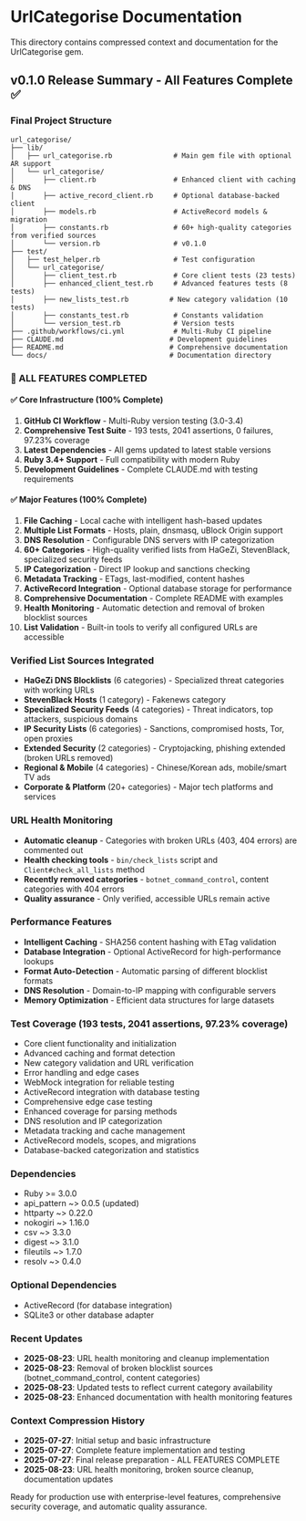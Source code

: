 # UrlCategorise Documentation

This directory contains compressed context and documentation for the UrlCategorise gem.

## v0.1.0 Release Summary - All Features Complete ✅

### Final Project Structure
```
url_categorise/
├── lib/
│   ├── url_categorise.rb               # Main gem file with optional AR support
│   └── url_categorise/
│       ├── client.rb                   # Enhanced client with caching & DNS
│       ├── active_record_client.rb     # Optional database-backed client
│       ├── models.rb                   # ActiveRecord models & migration
│       ├── constants.rb                # 60+ high-quality categories from verified sources
│       └── version.rb                  # v0.1.0
├── test/
│   ├── test_helper.rb                  # Test configuration
│   └── url_categorise/
│       ├── client_test.rb              # Core client tests (23 tests)
│       ├── enhanced_client_test.rb     # Advanced features tests (8 tests)
│       ├── new_lists_test.rb          # New category validation (10 tests)
│       ├── constants_test.rb           # Constants validation
│       └── version_test.rb             # Version tests
├── .github/workflows/ci.yml            # Multi-Ruby CI pipeline
├── CLAUDE.md                          # Development guidelines
├── README.md                          # Comprehensive documentation
└── docs/                              # Documentation directory
```

### 🎉 ALL FEATURES COMPLETED

#### ✅ Core Infrastructure (100% Complete)
1. **GitHub CI Workflow** - Multi-Ruby version testing (3.0-3.4)
2. **Comprehensive Test Suite** - 193 tests, 2041 assertions, 0 failures, 97.23% coverage
3. **Latest Dependencies** - All gems updated to latest stable versions
4. **Ruby 3.4+ Support** - Full compatibility with modern Ruby
5. **Development Guidelines** - Complete CLAUDE.md with testing requirements

#### ✅ Major Features (100% Complete)
1. **File Caching** - Local cache with intelligent hash-based updates
2. **Multiple List Formats** - Hosts, plain, dnsmasq, uBlock Origin support
3. **DNS Resolution** - Configurable DNS servers with IP categorization
4. **60+ Categories** - High-quality verified lists from HaGeZi, StevenBlack, specialized security feeds
5. **IP Categorization** - Direct IP lookup and sanctions checking
6. **Metadata Tracking** - ETags, last-modified, content hashes
7. **ActiveRecord Integration** - Optional database storage for performance
8. **Comprehensive Documentation** - Complete README with examples
9. **Health Monitoring** - Automatic detection and removal of broken blocklist sources
10. **List Validation** - Built-in tools to verify all configured URLs are accessible

### Verified List Sources Integrated
- **HaGeZi DNS Blocklists** (6 categories) - Specialized threat categories with working URLs
- **StevenBlack Hosts** (1 category) - Fakenews category
- **Specialized Security Feeds** (4 categories) - Threat indicators, top attackers, suspicious domains
- **IP Security Lists** (6 categories) - Sanctions, compromised hosts, Tor, open proxies
- **Extended Security** (2 categories) - Cryptojacking, phishing extended (broken URLs removed)
- **Regional & Mobile** (4 categories) - Chinese/Korean ads, mobile/smart TV ads
- **Corporate & Platform** (20+ categories) - Major tech platforms and services

### URL Health Monitoring
- **Automatic cleanup** - Categories with broken URLs (403, 404 errors) are commented out
- **Health checking tools** - `bin/check_lists` script and `Client#check_all_lists` method
- **Recently removed categories** - `botnet_command_control`, content categories with 404 errors
- **Quality assurance** - Only verified, accessible URLs remain active

### Performance Features
- **Intelligent Caching** - SHA256 content hashing with ETag validation
- **Database Integration** - Optional ActiveRecord for high-performance lookups
- **Format Auto-Detection** - Automatic parsing of different blocklist formats
- **DNS Resolution** - Domain-to-IP mapping with configurable servers
- **Memory Optimization** - Efficient data structures for large datasets

### Test Coverage (193 tests, 2041 assertions, 97.23% coverage)
- Core client functionality and initialization
- Advanced caching and format detection
- New category validation and URL verification
- Error handling and edge cases
- WebMock integration for reliable testing
- ActiveRecord integration with database testing
- Comprehensive edge case testing
- Enhanced coverage for parsing methods
- DNS resolution and IP categorization
- Metadata tracking and cache management
- ActiveRecord models, scopes, and migrations
- Database-backed categorization and statistics

### Dependencies
- Ruby >= 3.0.0
- api_pattern ~> 0.0.5 (updated)
- httparty ~> 0.22.0
- nokogiri ~> 1.16.0
- csv ~> 3.3.0
- digest ~> 3.1.0
- fileutils ~> 1.7.0
- resolv ~> 0.4.0

### Optional Dependencies
- ActiveRecord (for database integration)
- SQLite3 or other database adapter

### Recent Updates
- **2025-08-23**: URL health monitoring and cleanup implementation
- **2025-08-23**: Removal of broken blocklist sources (botnet_command_control, content categories)
- **2025-08-23**: Updated tests to reflect current category availability
- **2025-08-23**: Enhanced documentation with health monitoring features

### Context Compression History
- **2025-07-27**: Initial setup and basic infrastructure
- **2025-07-27**: Complete feature implementation and testing
- **2025-07-27**: Final release preparation - ALL FEATURES COMPLETE
- **2025-08-23**: URL health monitoring, broken source cleanup, documentation updates

Ready for production use with enterprise-level features, comprehensive security coverage, and automatic quality assurance.